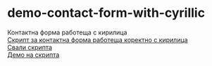 demo-contact-form-with-cyrillic
===============================

Контактна форма работеща с кирилица<br>
<a href="http://uphero.biz/skript-za-kontaktna-forma-raboteshta-korektno-s-kirilitsa/">Скрипт за контактна форма работеща коректно с кирилица</a>
<br><a href="http://uphero.biz/file/contact-form-with-cyrillic.zip">Свали скрипта</a>
<br><a href="http://demo.uphero.biz/cf/">Демо на скрипта</a>
